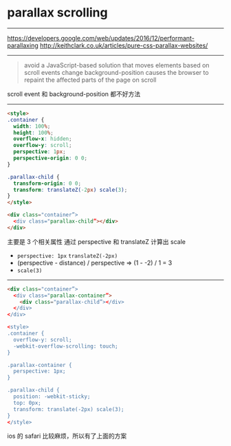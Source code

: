 # parallax scrolling

---

https://developers.google.com/web/updates/2016/12/performant-parallaxing
http://keithclark.co.uk/articles/pure-css-parallax-websites/

---

> avoid a JavaScript-based solution that moves elements based on scroll events
> change background-position causes the browser to repaint the affected parts of the page on scroll

scroll event 和 background-position 都不好方法

---

```html
<style>
.container {
  width: 100%;
  height: 100%;
  overflow-x: hidden;
  overflow-y: scroll;
  perspective: 1px;
  perspective-origin: 0 0;
}

.parallax-child {
  transform-origin: 0 0;
  transform: translateZ(-2px) scale(3);
}
</style>

<div class="container”>
  <div class="parallax-child”></div>
</div>
```

主要是 3 个相关属性
通过 perspective 和 translateZ 计算出 scale
- `perspective: 1px` `translateZ(-2px)`
- (perspective - distance) / perspective => (1 - -2) / 1 = 3
- `scale(3)`

---

```html
<div class="container”>
  <div class="parallax-container”>
    <div class="parallax-child”></div>
  </div>
</div>

<style>
.container {
  overflow-y: scroll;
  -webkit-overflow-scrolling: touch;
}

.parallax-container {
  perspective: 1px;
}

.parallax-child {
  position: -webkit-sticky;
  top: 0px;
  transform: translate(-2px) scale(3);
}
</style>
```

ios 的 safari 比较麻烦，所以有了上面的方案
